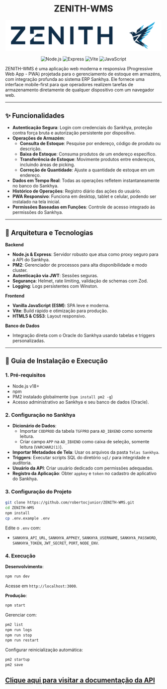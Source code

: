 <h1 align="center">ZENITH-WMS</h1>
<p align="center">
<img alt="Zenith WMS Logo" src="./docs/zenith.svg">
</p>

<p align="center">
<img alt="Node.js" src="https://img.shields.io/badge/Node.js-18.x-green?style=for-the-badge&logo=node.js">
<img alt="Express" src="https://img.shields.io/badge/Express.js-4.x-black?style=for-the-badge&logo=express">
<img alt="Vite" src="https://img.shields.io/badge/Vite-5.x-purple?style=for-the-badge&logo=vite">
<img alt="JavaScript" src="https://img.shields.io/badge/JavaScript-ES6+-yellow?style=for-the-badge&logo=javascript">
</p>

ZENITH-WMS é uma aplicação web moderna e responsiva (Progressive Web App - PWA) projetada para o gerenciamento de estoque em armazéns, com integração profunda ao sistema ERP Sankhya. Ele fornece uma interface mobile-first para que operadores realizem tarefas de armazenamento diretamente de qualquer dispositivo com um navegador web.

---

## ✨ Funcionalidades

- **Autenticação Segura**: Login com credenciais do Sankhya, proteção contra força bruta e autorização persistente por dispositivo.
- **Operações de Armazém**:
  - **Consulta de Estoque**: Pesquise por endereço, código de produto ou descrição.
  - **Baixa de Estoque**: Consuma produtos de um endereço específico.
  - **Transferência de Estoque**: Movimente produtos entre endereços, incluindo áreas de picking.
  - **Correção de Quantidade**: Ajuste a quantidade de estoque em um endereço.
- **Dados em Tempo Real**: Todas as operações refletem instantaneamente no banco do Sankhya.
- **Histórico de Operações**: Registro diário das ações do usuário.
- **PWA Responsivo**: Funciona em desktop, tablet e celular, podendo ser instalado na tela inicial.
- **Permissões Baseadas em Funções**: Controle de acesso integrado às permissões do Sankhya.

---

## 🔧 Arquitetura e Tecnologias

**Backend**
- **Node.js & Express**: Servidor robusto que atua como proxy seguro para a API do Sankhya.
- **PM2**: Gerenciador de processos para alta disponibilidade e modo cluster.
- **Autenticação via JWT**: Sessões seguras.
- **Segurança**: Helmet, rate limiting, validação de schemas com Zod.
- **Logging**: Logs persistentes com Winston.

**Frontend**
- **Vanilla JavaScript (ESM)**: SPA leve e moderna.
- **Vite**: Build rápido e otimização para produção.
- **HTML5 & CSS3**: Layout responsivo.

**Banco de Dados**
- Integração direta com o Oracle do Sankhya usando tabelas e triggers personalizadas.

---

## 🚀 Guia de Instalação e Execução

### 1. Pré-requisitos
- Node.js v18+
- npm
- PM2 instalado globalmente (`npm install pm2 -g`)
- Acesso administrativo ao Sankhya e seu banco de dados (Oracle).

### 2. Configuração no Sankhya
- **Dicionário de Dados**:
  - Importar `CODPROD` da tabela `TGFPRO` para `AD_IBXEND` como somente leitura.
  - Criar campo `APP` na `AD_IBXEND` como caixa de seleção, somente leitura (`VARCHAR2(1)`).
- **Importar Metadados de Tela**: Usar os arquivos da pasta `Telas Sankhya`.
- **Triggers**: Executar scripts SQL do diretório `sql/` para integridade e auditoria.
- **Usuário da API**: Criar usuário dedicado com permissões adequadas.
- **Registro da Aplicação**: Obter `appkey` e `token` no cadastro de aplicativo do Sankhya.

### 3. Configuração do Projeto
```bash
git clone https://github.com/robertocjunior/ZENITH-WMS.git
cd ZENITH-WMS
npm install
cp .env.example .env
```
Edite o `.env` com:
- `SANKHYA_API_URL`, `SANKHYA_APPKEY`, `SANKHYA_USERNAME`, `SANKHYA_PASSWORD`, `SANKHYA_TOKEN`, `JWT_SECRET`, `PORT`, `NODE_ENV`.

### 4. Execução

**Desenvolvimento**:
```bash
npm run dev
```
Acesse em `http://localhost:3000`.

**Produção**:
```bash
npm start
```
Gerenciar com:
```bash
pm2 list
npm run logs
npm run stop
npm run restart
```
Configurar reinicialização automática:
```bash
pm2 startup
pm2 save
```


## <a href="./docs/API.md">Clique aqui para visitar a documentação da API</a>
